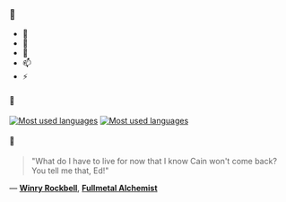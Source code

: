 ### 👋

- 🔭
- 🌱
- 💬
- 📫
- ⚡

#### 🧏

[![Most used languages](https://github-readme-stats-aynah.vercel.app/api/top-langs/?username=aynh&theme=solarized-dark&langs_count=6&layout=compact&hide_title=true)](https://github.com/anuraghazra/github-readme-stats#gh-dark-mode-only)
[![Most used languages](https://github-readme-stats-aynah.vercel.app/api/top-langs/?username=aynh&theme=solarized-light&langs_count=6&layout=compact&hide_title=true)](https://github.com/anuraghazra/github-readme-stats#gh-light-mode-only)

#### 💬

> "What do I have to live for now that I know Cain won't come back? You tell me that, Ed!"

&mdash; [**Winry Rockbell**](https://myanimelist.net/character.php?q=Winry%20Rockbell&cat=character), [**Fullmetal Alchemist**](https://myanimelist.net/search/all?q=Fullmetal%20Alchemist&cat=all)
